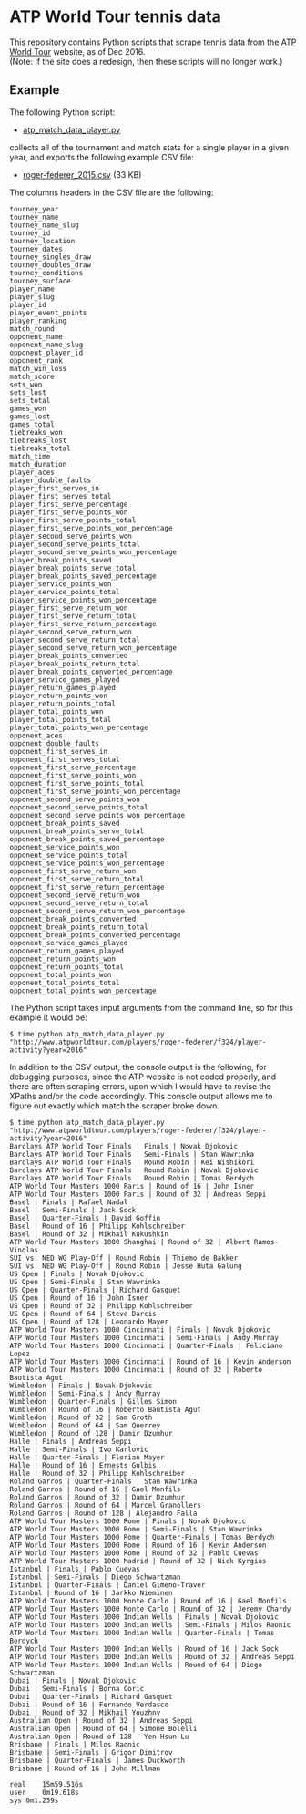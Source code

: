 # ATP World Tour tennis data

This repository contains Python scripts that scrape tennis data from the <a href="http://www.atpworldtour.com/" target="_blank">ATP World Tour</a> website, as of Dec 2016. 
<br />
(Note: If the site does a redesign, then these scripts will no longer work.)

## Example
The following Python script: 

* <a href="https://github.com/serve-and-volley/atp-world-tour-tennis-data/blob/master/python/atp_match_data_player.py" target="_blank">atp_match_data_player.py</a>

collects all of the tournament and match stats for a single player in a given year, and exports the following example CSV file:

* <a href="https://github.com/serve-and-volley/atp-world-tour-tennis-data/blob/master/csv/roger-federer_2015.csv" target="_blank">roger-federer_2015.csv</a> (33 KB)

The columns headers in the CSV file are the following:
```
tourney_year
tourney_name
tourney_name_slug
tourney_id
tourney_location
tourney_dates
tourney_singles_draw
tourney_doubles_draw
tourney_conditions
tourney_surface
player_name
player_slug
player_id
player_event_points
player_ranking
match_round
opponent_name
opponent_name_slug
opponent_player_id
opponent_rank
match_win_loss
match_score
sets_won
sets_lost
sets_total
games_won
games_lost
games_total
tiebreaks_won
tiebreaks_lost
tiebreaks_total
match_time
match_duration
player_aces
player_double_faults
player_first_serves_in
player_first_serves_total
player_first_serve_percentage
player_first_serve_points_won
player_first_serve_points_total
player_first_serve_points_won_percentage
player_second_serve_points_won
player_second_serve_points_total
player_second_serve_points_won_percentage
player_break_points_saved
player_break_points_serve_total
player_break_points_saved_percentage
player_service_points_won
player_service_points_total
player_service_points_won_percentage
player_first_serve_return_won
player_first_serve_return_total
player_first_serve_return_percentage
player_second_serve_return_won
player_second_serve_return_total
player_second_serve_return_won_percentage
player_break_points_converted
player_break_points_return_total
player_break_points_converted_percentage
player_service_games_played
player_return_games_played
player_return_points_won
player_return_points_total
player_total_points_won
player_total_points_total
player_total_points_won_percentage
opponent_aces
opponent_double_faults
opponent_first_serves_in
opponent_first_serves_total
opponent_first_serve_percentage
opponent_first_serve_points_won
opponent_first_serve_points_total
opponent_first_serve_points_won_percentage
opponent_second_serve_points_won
opponent_second_serve_points_total
opponent_second_serve_points_won_percentage
opponent_break_points_saved
opponent_break_points_serve_total
opponent_break_points_saved_percentage
opponent_service_points_won
opponent_service_points_total
opponent_service_points_won_percentage
opponent_first_serve_return_won
opponent_first_serve_return_total
opponent_first_serve_return_percentage
opponent_second_serve_return_won
opponent_second_serve_return_total
opponent_second_serve_return_won_percentage
opponent_break_points_converted
opponent_break_points_return_total
opponent_break_points_converted_percentage
opponent_service_games_played
opponent_return_games_played
opponent_return_points_won
opponent_return_points_total
opponent_total_points_won
opponent_total_points_total
opponent_total_points_won_percentage
```

The Python script takes input arguments from the command line, so for this example it would be:
```
$ time python atp_match_data_player.py "http://www.atpworldtour.com/players/roger-federer/f324/player-activity?year=2016"
```

In addition to the CSV output, the console output is the following, for debugging purposes, since the ATP website is not coded properly, and there are often scraping errors, upon which I would have to revise the XPaths and/or the code accordingly. This console output allows me to figure out exactly which match the scraper broke down.

```
$ time python atp_match_data_player.py "http://www.atpworldtour.com/players/roger-federer/f324/player-activity?year=2016"
Barclays ATP World Tour Finals | Finals | Novak Djokovic
Barclays ATP World Tour Finals | Semi-Finals | Stan Wawrinka
Barclays ATP World Tour Finals | Round Robin | Kei Nishikori
Barclays ATP World Tour Finals | Round Robin | Novak Djokovic
Barclays ATP World Tour Finals | Round Robin | Tomas Berdych
ATP World Tour Masters 1000 Paris | Round of 16 | John Isner
ATP World Tour Masters 1000 Paris | Round of 32 | Andreas Seppi
Basel | Finals | Rafael Nadal
Basel | Semi-Finals | Jack Sock
Basel | Quarter-Finals | David Goffin
Basel | Round of 16 | Philipp Kohlschreiber
Basel | Round of 32 | Mikhail Kukushkin
ATP World Tour Masters 1000 Shanghai | Round of 32 | Albert Ramos-Vinolas
SUI vs. NED WG Play-Off | Round Robin | Thiemo de Bakker
SUI vs. NED WG Play-Off | Round Robin | Jesse Huta Galung
US Open | Finals | Novak Djokovic
US Open | Semi-Finals | Stan Wawrinka
US Open | Quarter-Finals | Richard Gasquet
US Open | Round of 16 | John Isner
US Open | Round of 32 | Philipp Kohlschreiber
US Open | Round of 64 | Steve Darcis
US Open | Round of 128 | Leonardo Mayer
ATP World Tour Masters 1000 Cincinnati | Finals | Novak Djokovic
ATP World Tour Masters 1000 Cincinnati | Semi-Finals | Andy Murray
ATP World Tour Masters 1000 Cincinnati | Quarter-Finals | Feliciano Lopez
ATP World Tour Masters 1000 Cincinnati | Round of 16 | Kevin Anderson
ATP World Tour Masters 1000 Cincinnati | Round of 32 | Roberto Bautista Agut
Wimbledon | Finals | Novak Djokovic
Wimbledon | Semi-Finals | Andy Murray
Wimbledon | Quarter-Finals | Gilles Simon
Wimbledon | Round of 16 | Roberto Bautista Agut
Wimbledon | Round of 32 | Sam Groth
Wimbledon | Round of 64 | Sam Querrey
Wimbledon | Round of 128 | Damir Dzumhur
Halle | Finals | Andreas Seppi
Halle | Semi-Finals | Ivo Karlovic
Halle | Quarter-Finals | Florian Mayer
Halle | Round of 16 | Ernests Gulbis
Halle | Round of 32 | Philipp Kohlschreiber
Roland Garros | Quarter-Finals | Stan Wawrinka
Roland Garros | Round of 16 | Gael Monfils
Roland Garros | Round of 32 | Damir Dzumhur
Roland Garros | Round of 64 | Marcel Granollers
Roland Garros | Round of 128 | Alejandro Falla
ATP World Tour Masters 1000 Rome | Finals | Novak Djokovic
ATP World Tour Masters 1000 Rome | Semi-Finals | Stan Wawrinka
ATP World Tour Masters 1000 Rome | Quarter-Finals | Tomas Berdych
ATP World Tour Masters 1000 Rome | Round of 16 | Kevin Anderson
ATP World Tour Masters 1000 Rome | Round of 32 | Pablo Cuevas
ATP World Tour Masters 1000 Madrid | Round of 32 | Nick Kyrgios
Istanbul | Finals | Pablo Cuevas
Istanbul | Semi-Finals | Diego Schwartzman
Istanbul | Quarter-Finals | Daniel Gimeno-Traver
Istanbul | Round of 16 | Jarkko Nieminen
ATP World Tour Masters 1000 Monte Carlo | Round of 16 | Gael Monfils
ATP World Tour Masters 1000 Monte Carlo | Round of 32 | Jeremy Chardy
ATP World Tour Masters 1000 Indian Wells | Finals | Novak Djokovic
ATP World Tour Masters 1000 Indian Wells | Semi-Finals | Milos Raonic
ATP World Tour Masters 1000 Indian Wells | Quarter-Finals | Tomas Berdych
ATP World Tour Masters 1000 Indian Wells | Round of 16 | Jack Sock
ATP World Tour Masters 1000 Indian Wells | Round of 32 | Andreas Seppi
ATP World Tour Masters 1000 Indian Wells | Round of 64 | Diego Schwartzman
Dubai | Finals | Novak Djokovic
Dubai | Semi-Finals | Borna Coric
Dubai | Quarter-Finals | Richard Gasquet
Dubai | Round of 16 | Fernando Verdasco
Dubai | Round of 32 | Mikhail Youzhny
Australian Open | Round of 32 | Andreas Seppi
Australian Open | Round of 64 | Simone Bolelli
Australian Open | Round of 128 | Yen-Hsun Lu
Brisbane | Finals | Milos Raonic
Brisbane | Semi-Finals | Grigor Dimitrov
Brisbane | Quarter-Finals | James Duckworth
Brisbane | Round of 16 | John Millman

real	15m59.516s
user	0m19.618s
sys	0m1.259s
```
